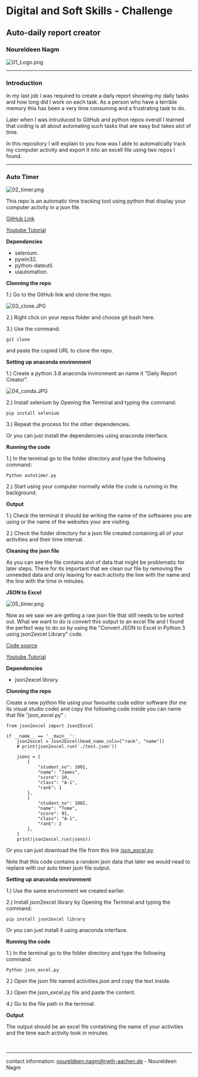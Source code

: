 # **Digital and Soft Skills - Challenge**
## **Auto-daily report creator**
### Noureldeen Nagm 

![01_Logo.png](./media/01_Logo.png) 
<br>

-- --

### **Introduction**  

In my last job I was required to create a daily report showing my daily tasks and how long did I work on each task. As a person who have a terrible memory this has been a very time consuming and a frustrating task to do. 

Later when I was intruduced to GitHub and python repos overall I learned that coding is all about automating such tasks that are easy but takes alot of time.

In this repository I will explain to you how was I able to automatically track my computer activity and export it into an excell file using two repos I found.
<br>


-- --

### **Auto Timer**  

![02_timer.png](./media/02_timer.png) 

This repo is an automatic time tracking tool using python that display your computer activity in a json file.

[GitHub Link](https://github.com/KalleHallden/AutoTimer) 

[Youtube Tutorial](https://www.youtube.com/watch?v=ZBLYcvPl1MA)  
 

**Dependencies**  
- selenium.
- pywin32.
- python-dateutil.
- uiautomation.

**Clonning the repo**   

1.) Go to the GitHub link and clone the repo.

![03_clone.JPG](./media/03_clone.JPG) 

2.) Right click on your repos folder and choose git bash here.

3.) Use the command:

``` 
git clone
``` 
and paste the copied URL to clone the repo.


**Setting up anaconda environment** 

1.) Create a python 3.8 anaconda invironment an name it "Daily Report Creator".

![04_conda.JPG](./media/04_conda.JPG) 

2.) Install selenium by Opening the Terminal and typing the command:
```
pip install selenium
```
3.) Repeat the process for the other dependencies.

Or you can just install the dependencies using anaconda interface.

**Running the code** 

1.) In the terminal go to the folder directory and type the following command:

```
Python autotimer.py
```
2.) Start using your computer normally while the code is running in the background. 


**Output** 

1.) Check the terminal it should be writing the name of the softwares you are using or the name of the websites your are visiting. 

2.) Check the folder directory for a json file created containing all of your activities and their time interval.

**Cleaning the json file** 

As you can see the file contains alot of data that might be problematic for later steps. There for its important that we clean our file by removing the unneeded data and only leaving for each activity the line with the name and the line with the time in minutes.

**JSON to Excel** 

![05_timer.png](./media/05_timer.png) 

Now as we saw we are getting a raw json file that still needs to be sorted out. What we want to do is convert this output to an excel file and I found the perfect way to do so by using the "Convert JSON to Excel in Python 3 using json2excel Library" code.

[Code source](https://codingdiksha.com/convert-json-to-excel-python/) 

[Youtube Tutorial](https://www.youtube.com/watch?v=gop5KuQiE_o)  

**Dependencies**  
- json2excel library.

**Clonning the repo**   

Create a new python file using your favourite code editor software (for me its visual studio code) and copy the following code inside you can name that file "json_excel.py" :

``` 
from json2excel import Json2Excel

if __name__ == '__main__':
    json2excel = Json2Excel(head_name_cols=["rank", "name"])
    # print(json2excel.run('./test.json'))

    jsons = [
        {
            "student_no": 1001,
            "name": "James",
            "score": 10,
            "class": "A-1",
            "rank": 1
        },
        {
            "student_no": 1002,
            "name": "Tome",
            "score": 91,
            "class": "A-1",
            "rank": 2
        },
    ]
    print(json2excel.run(jsons))
``` 
Or you can just download the file from this link [json_excel.py](./core/json_excel.py)  

Note that this code contains a random json data that later we would nead to replace with our auto timer json file output.

**Setting up anaconda environment** 

1.) Use the same environment we created earlier.

2.) Install json2excel library by Opening the Terminal and typing the command:
```
pip install json2excel library
```
Or you can just install it using anaconda interface.

**Running the code** 

1.) In the terminal go to the folder directory and type the following command:

```
Python json_excel.py
```
2.) Open the json file named activities.json and copy the text inside.

3.) Open the json_excel.py file and paste the content.

4.) Go to the file path in the terminal.

**Output** 

The output should be an excel file contatining the name of your activities and the time each activity took in minutes.



<br>

-- --
contact information: noureldeen.nagm@rwth-aachen.de - Noureldeen Nagm